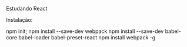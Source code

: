 Estudando React

Instalação:

npm init;
npm install --save-dev webpack
npm install --save-dev babel-core babel-loader babel-preset-react
npm install webpack -g
